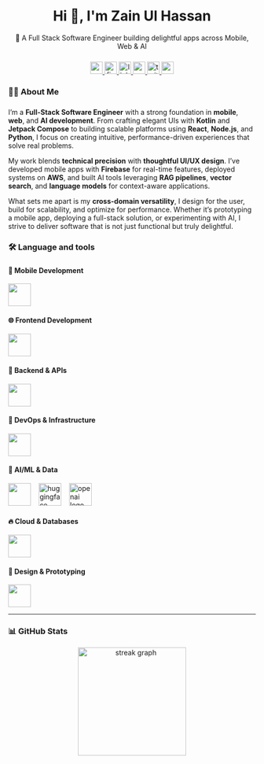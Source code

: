 <h1 align="center">Hi 👋, I'm Zain Ul Hassan</h1>
<p align="center">🚀 A Full Stack Software Engineer building delightful apps across Mobile, Web & AI</p>

###

<div align="center">
  <a href="https://www.upwork.com/freelancers/~0141070652aeb1f2af" target="_blank">
    <img src="https://img.shields.io/static/v1?message=UpWork&logo=upwork&label=&color=6fda44&logoColor=white&labelColor=&style=for-the-badge" height="25" alt="upwork logo" />
  </a>
  <a href="https://www.fiverr.com/users/zainulhassan456" target="_blank">
    <img src="https://img.shields.io/static/v1?message=Fiverr&logo=fiverr&label=&color=1dbf75&logoColor=white&labelColor=&style=for-the-badge" height="25" alt="fiverr logo" />
  </a>
  <a href="https://www.linkedin.com/in/zainulhassan815" target="_blank">
    <img src="https://img.shields.io/static/v1?message=LinkedIn&logo=linkedin&label=&color=0077B5&logoColor=white&labelColor=&style=for-the-badge" height="25" alt="linkedin logo" />
  </a>
  <a href="https://www.youtube.com/@DreamersLab" target="_blank">
    <img src="https://img.shields.io/static/v1?message=YouTube&logo=youtube&label=&color=FF0000&logoColor=white&labelColor=&style=for-the-badge" height="25" alt="youtube logo" />
  </a>
  <a href="https://twitter.com/zainulhassan815" target="_blank">
    <img src="https://img.shields.io/static/v1?message=Twitter&logo=twitter&label=&color=1DA1F2&logoColor=white&labelColor=&style=for-the-badge" height="25" alt="twitter logo" />
  </a>
  <a href="mailto:dreamerslabdev@gmail.com" target="_blank">
    <img src="https://img.shields.io/static/v1?message=Gmail&logo=gmail&label=&color=D14836&logoColor=white&labelColor=&style=for-the-badge" height="25" alt="gmail logo" />
  </a>
</div>

###

<h3 align="left">👩‍💻  About Me</h3>

###

I’m a **Full-Stack Software Engineer** with a strong foundation in **mobile**, **web**, and **AI development**. From crafting elegant UIs with **Kotlin** and **Jetpack Compose** to building scalable platforms using **React**, **Node.js**, and **Python**, I focus on creating intuitive, performance-driven experiences that solve real problems.

My work blends **technical precision** with **thoughtful UI/UX design**. I’ve developed mobile apps with **Firebase** for real-time features, deployed systems on **AWS**, and built AI tools leveraging **RAG pipelines**, **vector search**, and **language models** for context-aware applications.

What sets me apart is my **cross-domain versatility**, I design for the user, build for scalability, and optimize for performance. Whether it’s prototyping a mobile app, deploying a full-stack solution, or experimenting with AI, I strive to deliver software that is not just functional but truly delightful.

###

<h3 align="left">🛠 Language and tools</h3>

###

#### 📱 Mobile Development

<div align="left">
  <img src="https://skillicons.dev/icons?i=kotlin,java,flutter,dart,androidstudio" height="46" />
</div>

#### 🌐 Frontend Development

<div align="left">
  <img src="https://skillicons.dev/icons?i=react,nextjs,js,ts,tailwind,html,css,vscode" height="46" />
</div>

#### 🔧 Backend & APIs

<div align="left">
  <img src="https://skillicons.dev/icons?i=nodejs,express,python,ktor,flask,postgres,mysql,sqlite,prisma,redis" height="46" />
</div>

#### 🔗 DevOps & Infrastructure

<div align="left">
  <img src="https://skillicons.dev/icons?i=docker,nginx,aws,git,github,vercel,postman" height="46" />
</div>

#### 🤖 AI/ML & Data

<div align="left">
  <img src="https://skillicons.dev/icons?i=py" height="46" />
  <img width="8" />
  <img src="https://cdn.simpleicons.org/huggingface/FFBB00" height="46" alt="huggingface logo" />
  <img width="8" />
  <img src="https://cdn.simpleicons.org/openaigym/000000" height="46" alt="openai logo" />
</div>

#### 🔥 Cloud & Databases

<div align="left">
  <img src="https://skillicons.dev/icons?i=firebase,supabase,aws" height="46" />
</div>

#### 🎨 Design & Prototyping

<div align="left">
  <img src="https://skillicons.dev/icons?i=figma,ps,ai" height="46" />
</div>

---

### 📊 GitHub Stats

<div align="center">
  <img src="https://streak-stats.demolab.com?user=zainulhassan815&locale=en&mode=daily&theme=dark&hide_border=false&border_radius=5&order=3" height="220" alt="streak graph" />
</div>
